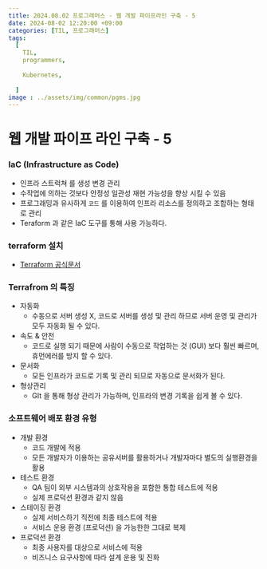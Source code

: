 ```yaml
---
title: 2024.08.02 프로그래머스 - 웹 개발 파이프라인 구축 - 5
date: 2024-08-02 12:20:00 +09:00
categories: [TIL, 프로그래머스]
tags:
  [
    TIL,
    programmers,
    
    Kubernetes,
    
  ]
image : ../assets/img/common/pgms.jpg
---
```

# 웹 개발 파이프 라인 구축 - 5

### IaC (Infrastructure as Code)

- 인프라 스트럭쳐 를 생성 변경 관리
- 수작업에 의하는 것보다 안정성 일관성 재현 가능성을 향상 시킬 수 있음
- 프로그래밍과 유사하게 `코드` 를 이용하여 인프라 리소스를 정의하고 조합하는 형태로 관리
- Teraform 과 같은 IaC 도구를 통해 사용 가능하다.

### terraform 설치

- [Terraform 공식문서](https://developer.hashicorp.com/terraform/install)

### Terrafrom 의 특징

- 자동화
    - 수동으로 서버 생성 X, 코드로 서버를 생성 및 관리 하므로 서버 운영 및 관리가 모두 자동화 될 수 있다.
- 속도 & 안전
    - 코드로 실행 되기 때문에 사람이 수동으로 작업하는 것 (GUI) 보다 훨씬 빠르며, 휴먼에러를 방지 할 수 있다.
- 문서화
    - 모든 인프라가 코드로 기록 및 관리 되므로 자동으로 문서화가 된다.
- 형상관리
    - GIt 을 통해 형상 관리가 가능하며, 인프라의 변경 기록을 쉽게 볼 수 있다.

### 소프트웨어 배포 환경 유형

- 개발 환경
    - 코드 개발에 적용
    - 모든 개발자가 이용하는 공유서버를 활용하거나 개발자마다 별도의 실행환경을 활용
- 테스트 환경
    - QA 팀이 외부 시스템과의 상호작용을 포함한 통합 테스트에 적용
    - 실제 프로덕션 환경과 같지 않음
- 스테이징 환경
    - 실제 서비스하기 직전에 최종 테스트에 적용
    - 서비스 운용 환경 (프로덕션) 을 가능한한 그대로 복제
- 프로덕션 환경
    - 최종 사용자를 대상으로 서비스에 적용
    - 비즈니스 요구사항에 따라 설계 운용 및 진화